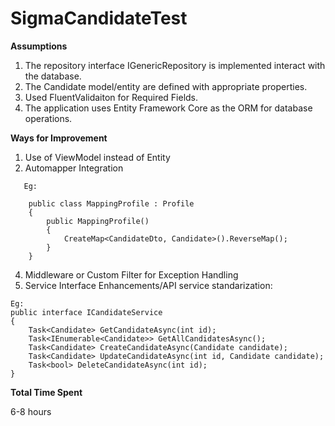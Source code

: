 # SigmaCandidateTest

**Assumptions**

1. The repository interface IGenericRepository is implemented interact with the database.
2. The Candidate model/entity are defined with appropriate properties.
3. Used FluentValidaiton for Required Fields.
4. The application uses Entity Framework Core as the ORM for database operations.

 **Ways for Improvement**

1. Use of ViewModel instead of Entity
2. Automapper Integration
```
   Eg:
   
    public class MappingProfile : Profile
    {
        public MappingProfile()
        {
            CreateMap<CandidateDto, Candidate>().ReverseMap();
        }
    }
```
4. Middleware or Custom Filter for Exception Handling
5. Service Interface Enhancements/API service standarization:
   
```
Eg:
public interface ICandidateService
{
    Task<Candidate> GetCandidateAsync(int id);
    Task<IEnumerable<Candidate>> GetAllCandidatesAsync();
    Task<Candidate> CreateCandidateAsync(Candidate candidate);
    Task<Candidate> UpdateCandidateAsync(int id, Candidate candidate);
    Task<bool> DeleteCandidateAsync(int id);
}
```

**Total Time Spent**

6-8 hours
